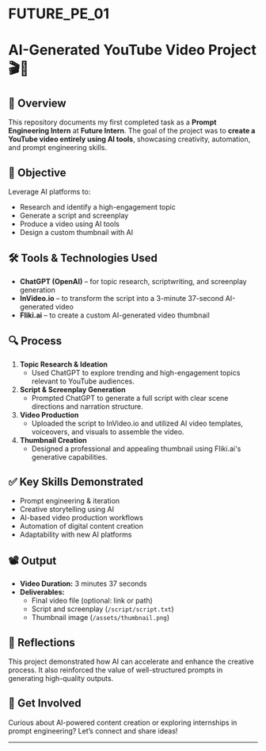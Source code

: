 # FUTURE_PE_01

# AI-Generated YouTube Video Project 🎬🤖

## 📌 Overview

This repository documents my first completed task as a **Prompt Engineering Intern** at **Future Intern**. The goal of the project was to **create a YouTube video entirely using AI tools**, showcasing creativity, automation, and prompt engineering skills.

## 🧠 Objective

Leverage AI platforms to:
- Research and identify a high-engagement topic
- Generate a script and screenplay
- Produce a video using AI tools
- Design a custom thumbnail with AI

## 🛠️ Tools & Technologies Used

- **ChatGPT (OpenAI)** – for topic research, scriptwriting, and screenplay generation
- **InVideo.io** – to transform the script into a 3-minute 37-second AI-generated video
- **Fliki.ai** – to create a custom AI-generated video thumbnail

## 🔍 Process

1. **Topic Research & Ideation**
   - Used ChatGPT to explore trending and high-engagement topics relevant to YouTube audiences.
2. **Script & Screenplay Generation**
   - Prompted ChatGPT to generate a full script with clear scene directions and narration structure.
3. **Video Production**
   - Uploaded the script to InVideo.io and utilized AI video templates, voiceovers, and visuals to assemble the video.
4. **Thumbnail Creation**
   - Designed a professional and appealing thumbnail using Fliki.ai's generative capabilities.

## ✅ Key Skills Demonstrated

- Prompt engineering & iteration
- Creative storytelling using AI
- AI-based video production workflows
- Automation of digital content creation
- Adaptability with new AI platforms

## 📽️ Output

- **Video Duration:** 3 minutes 37 seconds
- **Deliverables:**
  - Final video file (optional: link or path)
  - Script and screenplay (`/script/script.txt`)
  - Thumbnail image (`/assets/thumbnail.png`)

## 🌱 Reflections

This project demonstrated how AI can accelerate and enhance the creative process. It also reinforced the value of well-structured prompts in generating high-quality outputs.

## 💬 Get Involved

Curious about AI-powered content creation or exploring internships in prompt engineering? Let’s connect and share ideas!

---

